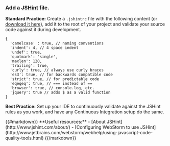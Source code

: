 ### Add a [JSHint](http://www.jshint.com/about/) file.
**Standard Practice:**
Create a `.jshintrc` file with the following content (or [download it here]()), add it to the root of your project and validate your source code
against it during development.

    {
      'camelcase' : true, // naming conventions
      'indent': 4, // 4 space indent
      'undef': true,
      'quotmark': 'single',
      'maxlen': 120,
      'trailing': true,
      'curly': true, // always use curly braces
      'es3': true, // for backwards compatible code
      'strict': true, // for predictable code
      'eqeqeq': true, // === instead of ==
      'browser': true, // console.log, etc.
      'jquery': true // adds $ as a valid function
    }

**Best Practice:**
Set up your IDE to continuously validate against the JSHint rules as you work, and have any Continuous Integration setup
 do the same.

<div class='panel'>
{{#markdown}}
**Useful resources:**
- [About JSHint](http://www.jshint.com/about/)
- [Configuring WebStorm to use JSHint](http://www.jetbrains.com/webstorm/webhelp/using-javascript-code-quality-tools.html)
{{/markdown}}
</div>